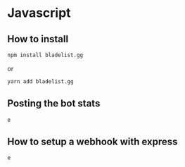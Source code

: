 # Javascript

## How to install

```sh
npm install bladelist.gg
```

or

```sh
yarn add bladelist.gg
```

## Posting the bot stats
```sh
e
```

## How to setup a webhook with express

```sh
e
```